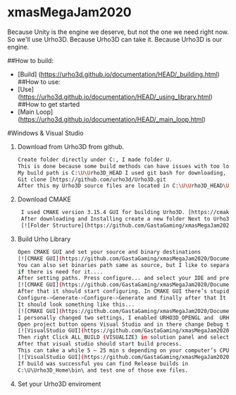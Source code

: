 # xmasMegaJam2020
Because Unity is the engine we deserve, but not the one we need right now. So we'll use Urho3D. Because Urho3D can take it. Because Urho3D is our engine.

##How to build: 
* [Build] (https://urho3d.github.io/documentation/HEAD/_building.html)
##How to use: 
* [Use] (https://urho3d.github.io/documentation/HEAD/_using_library.html)
##How to get started 
* [Main Loop] (https://urho3d.github.io/documentation/HEAD/_main_loop.html) 

#Windows & Visual Studio
1. Download from Urho3D from github.
   ```sh
   Create folder directly under C:, I made folder U. 
   This is done because some build methods can have issues with too long directory paths. 
   My build path is C:\U\Urho3D_HEAD I used git bash for downloading, but you can also download zip. 
   Git clone [https://github.com/urho3d/Urho3D.git 
   After this my Urho3D source files are located in C:\U\Urho3D_HEAD\Urho3D 
   ```
2. Download CMAKE
   ```sh
    I used CMAKE version 3.15.4 GUI for building Urho3D. [https://cmake.org/download/
    After downloading and Installing create a new folder Next to Urho3D_HEAD. I named mine Urho3D_Home. 
    [![Folder Structure](https://github.com/GastaGaming/xmasMegaJam2020/Documentation/img/Cmake_01.png)
   ```
3. Build Urho Library
   ```sh
   Open CMAKE GUI and set your source and binary destinations 
   [![CMAKE GUI](https://github.com/GastaGaming/xmasMegaJam2020/Documentation/img/Cmake_01.png)
   You can also set binaries path same as source, but I like to separate so I can easily delete binaries and start again 
   if there is need for it....
   After setting paths. Press configure... and select your IDE and press Finish
   [![CMAKE GUI](https://github.com/GastaGaming/xmasMegaJam2020/Documentation/img/Cmake_02.png)
   After that it should start configuring. In CMAKE GUI there’s stupid thing where you have to Press 
   Configure->Generate->Configure->Generate and finally after that It lets you press Open Project 
   It should look something like this...
   [![CMAKE GUI](https://github.com/GastaGaming/xmasMegaJam2020/Documentation/img/Cmake_03.png)
   I personally changed two settings, I enabled URHO3D_OPENGL and  URHO3D_WIN32_CONSOLE for debugging purposes 
   Open project button opens Visual Studio and in there change Debug to Release in top tool bar.
   [![VisualStudio GUI](https://github.com/GastaGaming/xmasMegaJam2020/Documentation/img/VisualStudio_01.png)
   Then right Click ALL_BUILD (VISUALIZE) in solution panel and select build. 
   After that visual studio should start build process. 
   This can take a while 5 – 25 min s depending on your computer’s CPU. 
   [![VisualStudio GUI](https://github.com/GastaGaming/xmasMegaJam2020/Documentation/img/VisualStudio_02.png)
   If build was successful you can find Release builds in 
   C:\U\Urho3D_Home\bin\ and test one of those exe files. 
   ```
4. Set your Urho3D enviroment


   
   
   
   
   ```
 